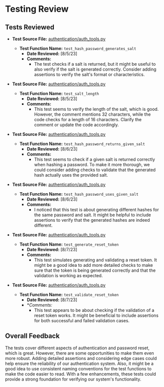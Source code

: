 # Testing Review

## Tests Reviewed

- **Test Source File:** [authentication/auth_tools.py](../../authentication/auth_tools.py)
  - **Test Function Name:** `test_hash_password_generates_salt`
    - **Date Reviewed:** [8/5/23]
    - **Comments:**
      - The test checks if a salt is returned, but it might be useful to also verify if the salt is generated correctly. Consider adding assertions to verify the salt's format or characteristics.
  
- **Test Source File:** [authentication/auth_tools.py](../../authentication/auth_tools.py)
  - **Test Function Name:** `test_salt_length`
    - **Date Reviewed:** [8/5/23]
    - **Comments:**
      - This test seems to verify the length of the salt, which is good. However, the comment mentions 32 characters, while the code checks for a length of 16 characters. Clarify the comment or update the code accordingly.

- **Test Source File:** [authentication/auth_tools.py](../../authentication/auth_tools.py)
  - **Test Function Name:** `test_hash_password_returns_given_salt`
    - **Date Reviewed:** [8/6/23]
    - **Comments:**
      - This test seems to check if a given salt is returned correctly when hashing a password. To make it more thorough, we could consider adding checks to validate that the generated hash actually uses the provided salt.


- **Test Source File:** [authentication/auth_tools.py](../../authentication/auth_tools.py)
  - **Test Function Name:** `test_hash_password_uses_given_salt`
    - **Date Reviewed:** [8/6/23]
    - **Comments:**
      - I noticed that this test is about generating different hashes for the same password and salt. It might be helpful to include assertions to verify that the generated hashes are indeed different.

- **Test Source File:** [authentication/auth_tools.py](../../authentication/auth_tools.py)
  - **Test Function Name:** `test_generate_reset_token`
    - **Date Reviewed:** [8/7/23]
    - **Comments:**
      -  This test simulates generating and validating a reset token. It might be a good idea to add more detailed checks to make sure that the token is being generated correctly and that the validation is working as expected.

- **Test Source File:** [authentication/auth_tools.py](../../authentication/auth_tools.py)
  - **Test Function Name:** `test_validate_reset_token`
    - **Date Reviewed:** [8/7/23]
    - **Comments:*
      - This test appears to be about checking if the validation of a reset token works. It might be beneficial to include assertions for both successful and failed validation cases.


## Overall Feedback

The tests cover different aspects of authentication and password reset, which is great. However, there are some opportunities to make them even more robust. Adding detailed assertions and considering edge cases could help ensure the reliability of our authentication system. Also, it might be a good idea to use consistent naming conventions for the test functions to make the code easier to read. With a few enhancements, these tests could provide a strong foundation for verifying our system's functionality.